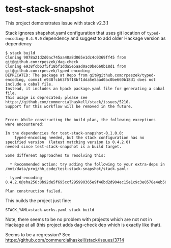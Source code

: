# test-stack-snapshot

This project demonstrates issue with stack v2.3.1


Stack ignores shapshot.yaml configuration that uses git location of `typed-encoding-0.4.9.0` dependency
and suggest to add older Hackage version as dependency

```
$ stack build
Cloning 9078a21d2d0ac745aa48a8d065e1dc4c0369ff45 from git@github.com:rpeszek/dag-check
Cloning e938fcb63f5f18bf1dda5e5aad0ac0be660b18d1 from git@github.com:rpeszek/typed-encoding
DEPRECATED: The package at Repo from git@github.com:rpeszek/typed-encoding, commit e938fcb63f5f18bf1dda5e5aad0ac0be660b18d1 does not include a cabal file.
Instead, it includes an hpack package.yaml file for generating a cabal file.
This usage is deprecated; please see https://github.com/commercialhaskell/stack/issues/5210.
Support for this workflow will be removed in the future.


Error: While constructing the build plan, the following exceptions were encountered:

In the dependencies for test-stack-snapshot-0.1.0.0:
    typed-encoding needed, but the stack configuration has no specified version  (latest matching version is 0.4.2.0)
needed since test-stack-snapshot is a build target.

Some different approaches to resolving this:

  * Recommended action: try adding the following to your extra-deps in /mnt/data/proj/hh_code/test-stack-snapshot/stack.yaml:

- typed-encoding-0.4.2.0@sha256:8b92de5f695ccf295990365e9f46bd2d904ec15e1c9c3e0578e4eb56b1ee27ff,5217

Plan construction failed.
```


This builds the project just fine:
```
STACK_YAML=stack-works.yaml stack build
```

Note, there seems to be no problem with projects which are not not in Hackage at all (this project adds dag-check dep which is exactly like that).

Seems to be a regression?  See https://github.com/commercialhaskell/stack/issues/3714

